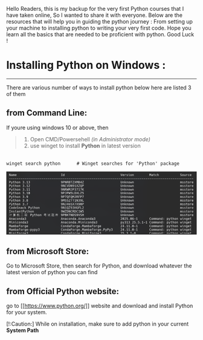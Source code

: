 Hello Readers, this is my backup for the very first Python courses that I have taken online, So I wanted to share it with everyone. Below are the resources that will help you in guiding the python journey : From setting up your machine to installing python to writing your very first code. Hope you learn all the basics that are needed to be proficient with python. Good Luck !

# Installing Python on Windows :
---
There are various number of ways to install python below here are listed 3 of them


## from Command Line:

If youre using windows 10 or above, then 

> 1. Open CMD/Powersehell _(in Administrator mode)_
> 2. use winget to install **Python** in latest version

```powerhsell

winget search python      # Winget searches for 'Python' package

```

![result's image for python search using winget](.assets/SS.png "Your results will look something like this")


## from Microsoft Store:

Go to Microsoft Store, then search for Python, and download whatever the latest version of python you can find


## from Official Python website:

go to [[https://www.python.org/]] website and download and install Python for your system. 

[!:Caution:] While on installation, make sure to add python in your current **System Path**
